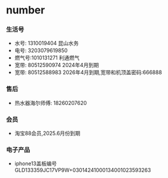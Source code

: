 # number
### 生活号
- 水号: 1310019404 昆山水务
- 电号: 3203079619850
- 燃气号:1010131271 利通燃气
- 宽带: 80512590974 2024年4月到期
- 宽带: 80512588983 2026年4月到期,宽带和机顶盖密码:666888 

### 售后
- 热水器海尔师傅: 18260207620


### 会员
- 淘宝88会员,2025.6月份到期


### 电子产品
- iphone13盖板编号    GLD133359JC17VP9W+03014241000134001023593263